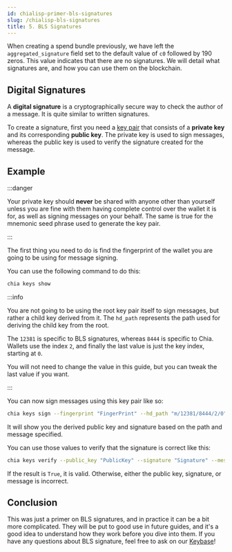 ```yaml
---
id: chialisp-primer-bls-signatures
slug: /chialisp-bls-signatures
title: 5. BLS Signatures
---
```


When creating a spend bundle previously, we have left the `aggregated_signature` field set to the default value of `c0` followed by 190 zeros. This value indicates that there are no signatures. We will detail what signatures are, and how you can use them on the blockchain.

## Digital Signatures

A **digital signature** is a cryptographically secure way to check the author of a message. It is quite similar to written signatures.

To create a signature, first you need a [key pair](https://en.wikipedia.org/wiki/Public-key_cryptography) that consists of a **private key** and its corresponding **public key**. The private key is used to sign messages, whereas the public key is used to verify the signature created for the message.

## Example

:::danger

Your private key should **never** be shared with anyone other than yourself unless you are fine with them having complete control over the wallet it is for, as well as signing messages on your behalf. The same is true for the mnemonic seed phrase used to generate the key pair.

:::

The first thing you need to do is find the fingerprint of the wallet you are going to be using for message signing.

You can use the following command to do this:

```bash
chia keys show
```

:::info

You are not going to be using the root key pair itself to sign messages, but rather a child key derived from it. The `hd_path` represents the path used for deriving the child key from the root.

The `12381` is specific to BLS signatures, whereas `8444` is specific to Chia. Wallets use the index `2`, and finally the last value is just the key index, starting at `0`.

You will not need to change the value in this guide, but you can tweak the last value if you want.

:::

You can now sign messages using this key pair like so:

```bash
chia keys sign --fingerprint "FingerPrint" --hd_path "m/12381/8444/2/0" --message "Message"
```

It will show you the derived public key and signature based on the path and message specified.

You can use those values to verify that the signature is correct like this:

```bash
chia keys verify --public_key "PublicKey" --signature "Signature" --message "Message"
```

If the result is `True`, it is valid. Otherwise, either the public key, signature, or message is incorrect.

## Conclusion

This was just a primer on BLS signatures, and in practice it can be a bit more complicated. They will be put to good use in future guides, and it's a good idea to understand how they work before you dive into them. If you have any questions about BLS signature, feel free to ask on our [Keybase](https://keybase.io/team/chia_network.public)!
